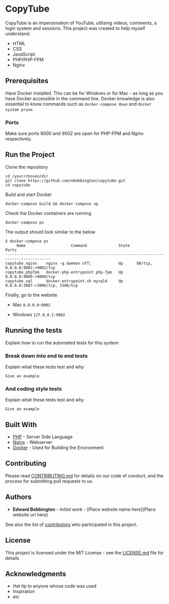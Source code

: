 # CopyTube

CopyTube is an impersonation of YouTube, utilising videos, comments, a login system and sessions. This project was created to help myself understand:
* HTML
* CSS
* JavaScript
* PHP/PHP-FPM
* Nginx

## Prerequisites

Have Docker installed. This can be for Windows or for Mac - as long as you have Docker accessible in the command line. Docker knowledge is also essential to know commands such as `docker-compose down` and `docker system prune`.

### Ports

Make sure ports 9000 and 9002 are open for PHP-FPM and Nginx respectively.

## Run the Project

Clone the repository

```
cd /your/chosen/dir
git clone https://github.com/ebebbington/copytube.git
cd copytube
```

Build and start Docker

```
docker-compose build && docker-compose up
```

Check the Docker containers are running

```
docker-compose ps
```

The output should look similar to the below

```
$ docker-compose ps
     Name                    Command              State                Ports
------------------------------------------------------------------------------------------
copytube_nginx    nginx -g daemon off;            Up      80/tcp, 0.0.0.0:9002->9002/tcp
copytube_phpfpm   docker-php-entrypoint php-fpm   Up      0.0.0.0:9000->9000/tcp
copytube_sql      docker-entrypoint.sh mysqld     Up      0.0.0.0:3007->3006/tcp, 3306/tcp
```

Finally, go to the website

* Mac
     `0.0.0.0:9002`
     
* Windows
     `127.0.0.1:9002`

## Running the tests

Explain how to run the automated tests for this system

### Break down into end to end tests

Explain what these tests test and why

```
Give an example
```

### And coding style tests

Explain what these tests test and why

```
Give an example
```

## Built With

* [PHP](http://www.php.net) - Server Side Language
* [Nginx](https://nginx.com) - Webserver
* [Docker](https://docker.com) - Used for Building the Environment

## Contributing

Please read [CONTRIBUTING.md](https://gist.github.com/PurpleBooth/b24679402957c63ec426) for details on our code of conduct, and the process for submitting pull requests to us.

## Authors

* **Edward Bebbington** - *Initial work* - [Place website name here](Place website url here)

See also the list of [contributors](https://github.com/your/project/contributors) who participated in this project.

## License

This project is licensed under the MIT License - see the [LICENSE.md](LICENSE.md) file for details

## Acknowledgments

* Hat tip to anyone whose code was used
* Inspiration
* etc
